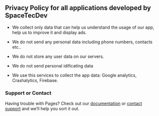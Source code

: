 ## Privacy Policy for all applications developed by SpaceTecDev

* We collect only data that can help us understand the usage of our app, help us to improve it and display ads.

* We do not send any personal data including phone numbers, contacts etc..

* We do not store any user data on our servers.

* We do not send personal idificating data

* We use this services to collect the app data: Google analytics, Crashalytics, Firebase.



### Support or Contact

Having trouble with Pages? Check out our [documentation](https://help.github.com/categories/github-pages-basics/) or [contact support](https://github.com/contact) and we’ll help you sort it out.
